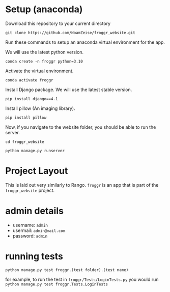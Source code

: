 # Setup (anaconda)

Download this repository to your current directory

`git clone https://github.com/NoamZeise/froggr_website.git`

Run these commands to setup an anaconda virtual environment for the app.

We will use the latest python version.

`conda create -n froggr python=3.10`

Activate the virtual environment.

`conda activate froggr`

Install Django package.  We will use the latest stable version.

`pip install django==4.1`

Install pillow (An imaging library).

`pip install pillow`

Now, if you navigate to the website folder, you should be able to run the server.

`cd froggr_website`

`python manage.py runserver`


# Project Layout

This is laid out very similarly to Rango. `froggr` is an app that 
is part of the `froggr_website` project. 


# admin details

* username: `admin`
* usermail: `admin@mail.com`
* password: `admin`


# running tests

``` python manage.py test froggr.(test folder).(test name) ```

for example, to run the test in `froggr/Tests/LoginTests.py` you would run 
``` python manage.py test froggr.Tests.LoginTests ```
